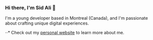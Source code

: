 ### Hi there, I'm Sid Ali 👋

I'm a young developer based in Montreal (Canada), and I'm passionate about crafting unique digital experiences.

⋅⋅* Check out my [personal website] to learn more about me.



[personal website]: https://sidaliterkmane.com
